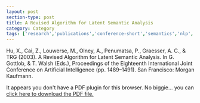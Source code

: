 ```yaml
---
layout: post
section-type: post
title: A Revised Algorithm for Latent Semantic Analysis
category: Category
tags: ['research','publications','conference-short','semantics','nlp','autotutor','its','education-research','discourse']
---
```

Hu, X., Cai, Z., Louwerse, M., Olney, A., Penumatsa, P., Graesser, A. C., & TRG (2003). A Revised Algorithm for Latent Semantic Analysis. In G. Gottlob, & T. Walsh (Eds.), Proceedings of the Eighteenth International Joint Conference on Artificial Intelligence (pp. 1489–1491). San Francisco: Morgan Kaufmann. 

<object data="https://blogs.memphis.edu/aolney/files/2019/10/A-Revised-Algorithm-for-Latent-Semantic-Analysis.pdf" type="application/pdf" width="100%" height="600px">
 
  <p>It appears you don't have a PDF plugin for this browser.
  No biggie... you can <a href="https://blogs.memphis.edu/aolney/files/2019/10/A-Revised-Algorithm-for-Latent-Semantic-Analysis.pdf">click here to
  download the PDF file.</a></p>
  
</object>
